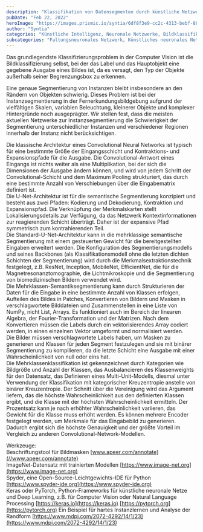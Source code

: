 ```yaml
---
description: "Klassifikation von Datensegmenten durch künstliche Netzwerke und Deep Learning"
pubDate: "Feb 22, 2022"
heroImage: "https://images.prismic.io/syntia/6df8f3e9-cc2c-4313-bebf-889e7a0f7393_14-00023-g002.png?auto=compress,format"
author: "Syntia"
categories: "Künstliche Intelligenz, Neuronale Netzwerke, Bildklassifikation"
subcategories: "Faltungsneuronales Netzwerk, Künstliches neuronales Netzwerk"
---
```


Das grundlegendste Klassifizierungsproblem in der Computer Vision ist die Bildklassifizierung selbst, bei der das Label und das Hauptobjekt eine gegebene Ausgabe eines Bildes ist, da es versagt, den Typ der Objekte außerhalb seiner Begrenzungsbox zu erkennen.

Eine genaue Segmentierung von Instanzen bleibt insbesondere an den Rändern von Objekten schwierig. Dieses Problem ist bei der Instanzsegmentierung in der Fernerkundungsbildgebung aufgrund der vielfältigen Skalen, variablen Beleuchtung, kleinerer Objekte und komplexer Hintergründe noch ausgeprägter. Wir stellen fest, dass die meisten aktuellen Netzwerke zur Instanzsegmentierung die Schwierigkeit der Segmentierung unterschiedlicher Instanzen und verschiedener Regionen innerhalb der Instanz nicht berücksichtigen.

Die klassische Architektur eines Convolutional Neural Networks ist typisch für eine bestimmte Größe der Eingangsschicht und Kontraktions- und Expansionspfade für die Ausgabe. Die Convolutional-Antwort eines Eingangs ist nichts weiter als eine Multiplikation, bei der sich die Dimensionen der Ausgabe ändern können, und wird von jedem Schritt der Convolutional-Schicht und dem Maximum Pooling strukturiert, das durch eine bestimmte Anzahl von Verschiebungen über die Eingabematrix definiert ist.  
Die U-Net-Architektur ist für die semantische Segmentierung konzipiert und besteht aus zwei Pfaden: Kodierung und Dekodierung, Kontraktion und Expansionspfad. Die Verknüpfung der Merkmalskarten stellt Lokalisierungsdetails zur Verfügung, da das Netzwerk Kontextinformationen zur reagierenden Schicht überträgt. Daher ist der expansive Pfad symmetrisch zum kontrahierenden Teil.  
Die Standard-U-Net-Architektur kann in die mehrklassige semantische Segmentierung mit einem gesteuerten Gewicht für die bereitgestellten Eingaben erweitert werden. Die Konfiguration des Segmentierungsmodells und seines Backbones (als Klassifikationsmodell ohne die letzten dichten Schichten der Segmentierung) wird durch die Merkmalsextraktionstechnik festgelegt, z.B. ResNet, Inception, MobileNet, EfficientNet, die für die Magnetresonanztomographie, die Lichtmikroskopie und die Segmentierung von biomedizinischen Bildern verwendet wird.  
Die Mehrklassen-Semantiksegmentierung kann durch Strukturieren der Daten für die Eingabe in eine bestimmte Anzahl von Klassen erfolgen, Aufteilen des Bildes in Patches, Konvertieren von Bildern und Masken in verschlagwortete Bilddateien und Zusammenstellen in eine Liste von NumPy, nicht List, Arrays. Es funktioniert auch im Bereich der linearen Algebra, der Fourier-Transformation und der Matrizen. Nach dem Konvertieren müssen die Labels durch ein vektorisierendes Array codiert werden, in einen einzelnen Vektor umgeformt und normalisiert werden.  
Die Bilder müssen verschlagwortete Labels haben, um Masken zu generieren und Klassen für jeden Segment festzulegen und sie mit binärer Segmentierung zu kompilieren, da die letzte Schicht eine Ausgabe mit einer Wahrscheinlichkeit von null oder eins hat.  
Die Mehrklassenklassifikation ist gekennzeichnet durch Kategorien wie Bildgröße und Anzahl der Klassen, das Ausbalancieren des Klassenweights für den Datensatz, das Definieren eines Multi-Unit-Modells, diesmal unter Verwendung der Klassifikation mit kategorischer Kreuzentropie anstelle von binärer Kreuzentropie. Der Schnitt über die Vereinigung wird das Argument liefern, das die höchste Wahrscheinlichkeit aus den definierten Klassen ergibt, und die Klasse mit der höchsten Wahrscheinlichkeit ermitteln. Der Prozentsatz kann je nach erhöhter Wahrscheinlichkeit variieren, das Gewicht für die Klasse muss erhöht werden. Es können mehrere Encoder festgelegt werden, um Merkmale für das Eingabebild zu generieren. Dadurch ergibt sich die höchste Genauigkeit und der größte Vorteil im Vergleich zu anderen Convolutional-Network-Modellen.

Werkzeuge:  
Beschriftungstool für Bildmasken [www.apeer.com/annotate](//www.apeer.com/annotate)  
ImageNet-Datensatz mit trainierten Modellen [https://www.image-net.org](https://www.image-net.org)  
Spyder, eine Open-Source-Leichtgewichts-IDE für Python [https://www.spyder-ide.org](https://www.spyder-ide.org)  
Keras oder PyTorch, Python-Frameworks für künstliche neuronale Netze und Deep Learning, z.B. für Computer Vision oder Natural Language Processing [https://keras.io](https://keras.io) [https://pytorch.org](https://pytorch.org) Ein Beispiel für hartes Instanzlernen und Analyse der Randform [https://www.mdpi.com/2072-4292/14/1/23](https://www.mdpi.com/2072-4292/14/1/23)